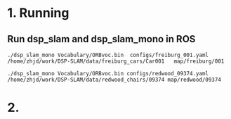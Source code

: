 # 1. Running

## Run dsp_slam and dsp_slam_mono in ROS

```
./dsp_slam_mono Vocabulary/ORBvoc.bin  configs/freiburg_001.yaml  /home/zhjd/work/DSP-SLAM/data/freiburg_cars/Car001   map/freiburg/001

./dsp_slam_mono Vocabulary/ORBvoc.bin configs/redwood_09374.yaml /home/zhjd/work/DSP-SLAM/data/redwood_chairs/09374 map/redwood/09374
```


# 2.  